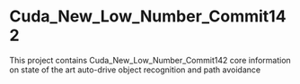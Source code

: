 # Cuda_New_Low_Number_Commit142
This project contains Cuda_New_Low_Number_Commit142 core information on state of the art auto-drive object recognition and path avoidance
